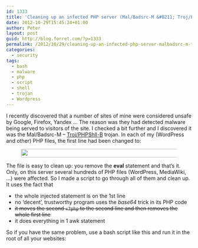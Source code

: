 ```yaml
---
id: 1333
title: 'Cleaning up an infected PHP server (Mal/Badsrc-M &#8211; Troj/PHPShll-B)'
date: 2012-10-29T15:45:24+01:00
author: Peter
layout: post
guid: http://blog.forret.com/?p=1333
permalink: /2012/10/29/cleaning-up-an-infected-php-server-malbadsrc-m-trojphpshll-b/
categories:
  - security
tags:
  - bash
  - malware
  - php
  - script
  - shell
  - trojan
  - Wordpress
---
```

I recently discovered that a number of sites of mine were considered unsafe by Google, Firefox, Yandex &#8230; The reason was they had detected malware being served to visitors of the site. I checked a bit further and I discovered it was the Mal/Badsrc-M &#8211; [Troj/PHPShll-B](http://nakedsecurity.sophos.com/2011/09/19/malware-wordpress-installations/) trojan. In each of my (WordPress and other) PHP files, the first line had been changed to:<figure class="wp-block-image size-large is-resized">

<img loading="lazy" src="https://blog.forret.com/wp-content/uploads/2020/06/image.png" alt="" class="wp-image-2274" width="523" height="23" srcset="https://blog.forret.com/wp-content/uploads/2020/06/image.png 523w, https://blog.forret.com/wp-content/uploads/2020/06/image-300x13.png 300w" sizes="(max-width: 523px) 100vw, 523px" /> </figure> 

The file is easy to clean up: you remove the **eval** statement and that&#8217;s it. Only, on this server several hundreds of PHP files (WordPress, MediaWiki, &#8230;) were affected. So I made a script to go through all of them and clean up. It uses the fact that

  * the whole injected statement is on the 1st line
  * no &#8216;decent&#8217;, trustworthy program uses the _base64_ trick in its PHP code
  * <del>it moves the second <code>&lt;?php</code> to the second line and then removes the whole first line</del>
  * it does everything in 1 awk statement

So if you have the same problem, use a bash script like this and run it in the root of all your websites: